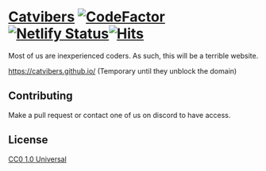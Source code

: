 # [Catvibers](https://catvibers.tk) [![CodeFactor](https://www.codefactor.io/repository/github/catvibers/catvibers.github.io/badge)](https://www.codefactor.io/repository/github/catvibers/catvibers.github.io) [![Netlify Status](https://api.netlify.com/api/v1/badges/be4fe129-6cb6-4e35-8463-b7244bdc8ba7/deploy-status)](https://app.netlify.com/sites/catvibers/deploys)[![Hits](https://hits.seeyoufarm.com/api/count/incr/badge.svg?url=https%3A%2F%2Fcatvibers.tk&count_bg=%2379C83D&title_bg=%23555555&icon=&icon_color=%23E7E7E7&title=hits&edge_flat=false)](https://hits.seeyoufarm.com)
Most of us are inexperienced coders. As such, this will be a terrible website.

https://catvibers.github.io/ (Temporary until they unblock the domain)

## Contributing
Make a pull request or contact one of us on discord to have access.

## License
[CC0 1.0 Universal](https://choosealicense.com/licenses/mit)
